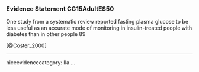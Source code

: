 ### Evidence Statement CG15AdultES50
One study from a systematic review reported fasting plasma glucose to be less useful as an accurate mode of monitoring in insulin-treated people with diabetes than in other people 89

[@Coster_2000]

---
niceevidencecategory: IIa
...


